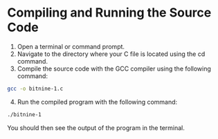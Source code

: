 # Compiling and Running the Source Code
1. Open a terminal or command prompt.
2. Navigate to the directory where your C file is located using the cd command.
3. Compile the source code with the GCC compiler using the following command:
```bash
gcc -o bitnine-1.c
```
4. Run the compiled program with the following command:
```bash
./bitnine-1
```
You should then see the output of the program in the terminal.